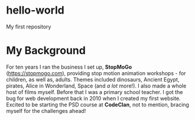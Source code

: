 # hello-world
My first repository
# My Background
For ten years I ran the business I set up, **StopMoGo** (https://stopmogo.com), providing stop motion animation workshops - for children, as well as, adults. Themes included dinosaurs, Ancient Egypt, pirates, Alice in Wonderland, Space (and *a lot* more!). I also made a whole host of films myself. Before that I was a primary school teacher. I got the bug for web development back in 2010 when I created my first website. Excited to be starting the PSD course at **CodeClan**, not to mention, bracing myself for the challenges ahead! 
